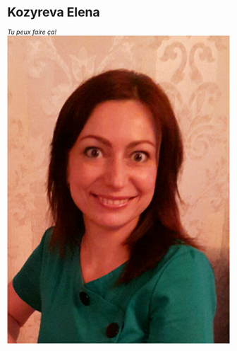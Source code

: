 # Kozyreva Elena
*Tu peux faire ça!*
![photo](https://github.com/TozurElena/Challenge-markdown/blob/main/elena.jpg)
